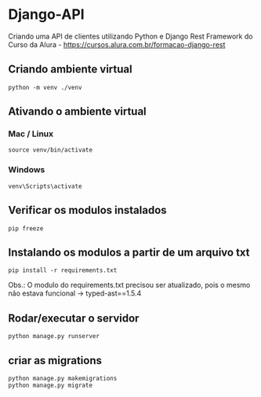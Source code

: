 # Django-API

Criando uma API de clientes utilizando Python e Django Rest Framework
do Curso da Alura - https://cursos.alura.com.br/formacao-django-rest


## Criando ambiente virtual

```
python -m venv ./venv
```


## Ativando o ambiente virtual

### Mac / Linux

```
source venv/bin/activate 
```

### Windows
```
venv\Scripts\activate
```


## Verificar os modulos instalados
```
pip freeze
```


## Instalando os modulos a partir de um arquivo txt 
```
pip install -r requirements.txt
```

Obs.: O modulo do requirements.txt precisou ser atualizado, pois o mesmo não estava funcional 
-> typed-ast==1.5.4


## Rodar/executar o servidor 
```
python manage.py runserver
```

## criar as migrations 
```
python manage.py makemigrations
python manage.py migrate
```